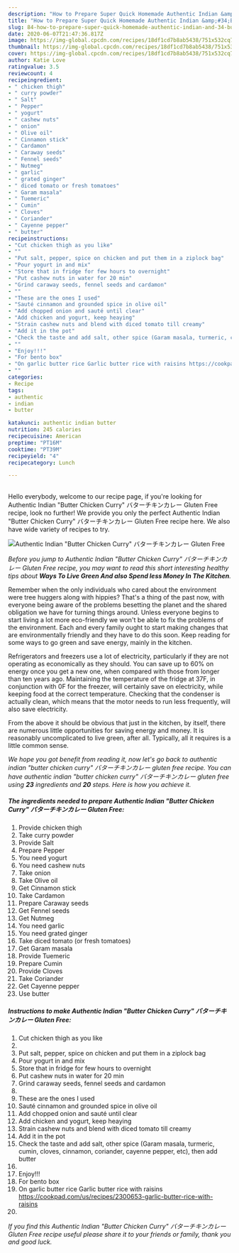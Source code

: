 ```yaml
---
description: "How to Prepare Super Quick Homemade Authentic Indian &amp;#34;Butter Chicken Curry&amp;#34; バターチキンカレー Gluten Free"
title: "How to Prepare Super Quick Homemade Authentic Indian &amp;#34;Butter Chicken Curry&amp;#34; バターチキンカレー Gluten Free"
slug: 84-how-to-prepare-super-quick-homemade-authentic-indian-and-34-butter-chicken-curry-and-34-gluten-free
date: 2020-06-07T21:47:36.817Z
image: https://img-global.cpcdn.com/recipes/18df1cd7b8ab5438/751x532cq70/authentic-indian-butter-chicken-curry-バターチキンカレー-gluten-free-recipe-main-photo.jpg
thumbnail: https://img-global.cpcdn.com/recipes/18df1cd7b8ab5438/751x532cq70/authentic-indian-butter-chicken-curry-バターチキンカレー-gluten-free-recipe-main-photo.jpg
cover: https://img-global.cpcdn.com/recipes/18df1cd7b8ab5438/751x532cq70/authentic-indian-butter-chicken-curry-バターチキンカレー-gluten-free-recipe-main-photo.jpg
author: Katie Love
ratingvalue: 3.5
reviewcount: 4
recipeingredient:
- " chicken thigh"
- " curry powder"
- " Salt"
- " Pepper"
- " yogurt"
- " cashew nuts"
- " onion"
- " Olive oil"
- " Cinnamon stick"
- " Cardamon"
- " Caraway seeds"
- " Fennel seeds"
- " Nutmeg"
- " garlic"
- " grated ginger"
- " diced tomato or fresh tomatoes"
- " Garam masala"
- " Tuemeric"
- " Cumin"
- " Cloves"
- " Coriander"
- " Cayenne pepper"
- " butter"
recipeinstructions:
- "Cut chicken thigh as you like"
- ""
- "Put salt, pepper, spice on chicken and put them in a ziplock bag"
- "Pour yogurt in and mix"
- "Store that in fridge for few hours to overnight"
- "Put cashew nuts in water for 20 min"
- "Grind caraway seeds, fennel seeds and cardamon"
- ""
- "These are the ones I used"
- "Sauté cinnamon and grounded spice in olive oil"
- "Add chopped onion and sauté until clear"
- "Add chicken and yogurt, keep heaying"
- "Strain cashew nuts and blend with diced tomato till creamy"
- "Add it in the pot"
- "Check the taste and add salt, other spice (Garam masala, turmeric, cumin, cloves, cinnamon, coriander, cayenne pepper, etc), then add butter"
- ""
- "Enjoy!!!"
- "For bento box"
- "On garlic butter rice Garlic butter rice with raisins https://cookpad.com/us/recipes/2300653-garlic-butter-rice-with-raisins"
- ""
categories:
- Recipe
tags:
- authentic
- indian
- butter

katakunci: authentic indian butter 
nutrition: 245 calories
recipecuisine: American
preptime: "PT16M"
cooktime: "PT39M"
recipeyield: "4"
recipecategory: Lunch

---
```

<br>
Hello everybody, welcome to our recipe page, if you're looking for Authentic Indian &#34;Butter Chicken Curry&#34; バターチキンカレー Gluten Free recipe, look no further! We provide you only the perfect Authentic Indian &#34;Butter Chicken Curry&#34; バターチキンカレー Gluten Free recipe here. We also have wide variety of recipes to try.
<br>


![Authentic Indian &#34;Butter Chicken Curry&#34; バターチキンカレー Gluten Free](https://img-global.cpcdn.com/recipes/18df1cd7b8ab5438/751x532cq70/authentic-indian-butter-chicken-curry-バターチキンカレー-gluten-free-recipe-main-photo.jpg)

<i>Before you jump to Authentic Indian &#34;Butter Chicken Curry&#34; バターチキンカレー Gluten Free recipe, you may want to read this short interesting healthy tips about 
<strong>Ways To Live Green And also Spend less Money In The Kitchen</strong>.</i>
</br>

Remember when the only individuals who cared about the environment were tree huggers along with hippies? That's a thing of the past now, with everyone being aware of the problems besetting the planet and the shared obligation we have for turning things around. Unless everyone begins to start living a lot more eco-friendly we won't be able to fix the problems of the environment. Each and every family ought to start making changes that are environmentally friendly and they have to do this soon. Keep reading for some ways to go green and save energy, mainly in the kitchen.

Refrigerators and freezers use a lot of electricity, particularly if they are not operating as economically as they should. You can save up to 60% on energy once you get a new one, when compared with those from longer than ten years ago. Maintaining the temperature of the fridge at 37F, in conjunction with 0F for the freezer, will certainly save on electricity, while keeping food at the correct temperature. Checking that the condenser is actually clean, which means that the motor needs to run less frequently, will also save electricity.

From the above it should be obvious that just in the kitchen, by itself, there are numerous little opportunities for saving energy and money. It is reasonably uncomplicated to live green, after all. Typically, all it requires is a little common sense.


<i>We hope you got benefit from reading it, now let's go back to authentic indian &#34;butter chicken curry&#34; バターチキンカレー gluten free recipe. You can have authentic indian &#34;butter chicken curry&#34; バターチキンカレー gluten free using <strong>23</strong> ingredients and <strong>20</strong> steps. Here is how you achieve it.
</i>

##### The ingredients needed to prepare Authentic Indian &#34;Butter Chicken Curry&#34; バターチキンカレー Gluten Free:

1. Provide  chicken thigh
1. Take  curry powder
1. Provide  Salt
1. Prepare  Pepper
1. You need  yogurt
1. You need  cashew nuts
1. Take  onion
1. Take  Olive oil
1. Get  Cinnamon stick
1. Take  Cardamon
1. Prepare  Caraway seeds
1. Get  Fennel seeds
1. Get  Nutmeg
1. You need  garlic
1. You need  grated ginger
1. Take  diced tomato (or fresh tomatoes)
1. Get  Garam masala
1. Provide  Tuemeric
1. Prepare  Cumin
1. Provide  Cloves
1. Take  Coriander
1. Get  Cayenne pepper
1. Use  butter


##### Instructions to make Authentic Indian &#34;Butter Chicken Curry&#34; バターチキンカレー Gluten Free:

1. Cut chicken thigh as you like
1. 
1. Put salt, pepper, spice on chicken and put them in a ziplock bag
1. Pour yogurt in and mix
1. Store that in fridge for few hours to overnight
1. Put cashew nuts in water for 20 min
1. Grind caraway seeds, fennel seeds and cardamon
1. 
1. These are the ones I used
1. Sauté cinnamon and grounded spice in olive oil
1. Add chopped onion and sauté until clear
1. Add chicken and yogurt, keep heaying
1. Strain cashew nuts and blend with diced tomato till creamy
1. Add it in the pot
1. Check the taste and add salt, other spice (Garam masala, turmeric, cumin, cloves, cinnamon, coriander, cayenne pepper, etc), then add butter
1. 
1. Enjoy!!!
1. For bento box
1. On garlic butter rice Garlic butter rice with raisins https://cookpad.com/us/recipes/2300653-garlic-butter-rice-with-raisins
1. 


<i>If you find this Authentic Indian &#34;Butter Chicken Curry&#34; バターチキンカレー Gluten Free recipe useful please share it to your friends or family, thank you and good luck.</i>
